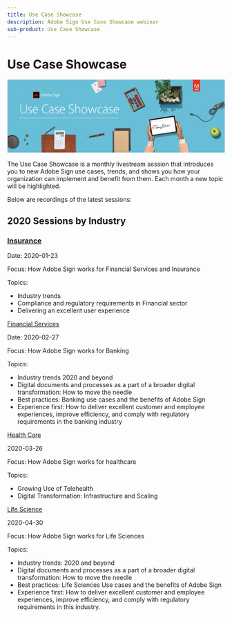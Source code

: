 ```yaml
---
title: Use Case Showcase
description: Adobe Sign Use Case Showcase webinar
sub-product: Use Case Showcase
---
```


# Use Case Showcase 

![use case banner](assets/use-case-showcase-banner.png)

The Use Case Showcase is a monthly livestream session that introduces you to new Adobe Sign use cases, trends, and shows you how your organization can implement and benefit from them. Each month a new topic will be highlighted.


Below are recordings of the latest sessions:

## 2020 Sessions by Industry

### [Insurance](https://event.on24.com/wcc/r/2162717/1449ED610AD3B545004079728D9AE0F6)

Date: 2020-01-23

Focus: How Adobe Sign works for Financial Services and Insurance

Topics: 

* Industry trends
* Compliance and regulatory requirements in Financial sector
* Delivering an excellent user experience

[Financial Services](https://esign.adobe.com/2020-use-case-showcase-feb-reg.html)

Date: 2020-02-27

Focus: How Adobe Sign works for Banking

Topics:

* Industry trends 2020 and beyond 
* Digital documents and processes as a part of a broader digital transformation: How to move the needle
* Best practices: Banking use cases and the benefits of Adobe Sign
* Experience first: How to deliver excellent customer and employee experiences, improve efficiency, and comply with regulatory requirements in the banking industry

[Health Care](https://esign.adobe.com/2020-use-case-showcase-march-reg.html)

2020-03-26

Focus: How Adobe Sign works for healthcare

Topics:
* Growing Use of Telehealth
* Digital Transformation: Infrastructure and Scaling

[Life Science](https://esign.adobe.com/2020-use-case-showcase-april-reg.html)

2020-04-30

Focus: How Adobe Sign works for Life Sciences

Topics:

* Industry trends: 2020 and beyond
* Digital documents and processes as a part of a broader digital transformation: How to move the needle
* Best practices: Life Sciences Use cases and the benefits of Adobe Sign
* Experience first: How to deliver excellent customer and employee experiences, improve efficiency, and comply with regulatory requirements in this industry.
